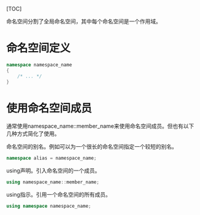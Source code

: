 [TOC]

命名空间分割了全局命名空间，其中每个命名空间是一个作用域。

# 命名空间定义

```c++
namespace namespace_name
{
    /* ... */
}
```

# 使用命名空间成员

通常使用namespace_name::member_name来使用命名空间成员。但也有以下几种方式简化了使用。

命名空间的别名。例如可以为一个很长的命名空间指定一个较短的别名。

```c++
namespace alias = namespace_name;
```

using声明。引入命名空间的一个成员。

```c++
using namespace_name::member_name;
```

using指示。引用一个命名空间的所有成员。

```c++
using namespace namespace_name;
```

